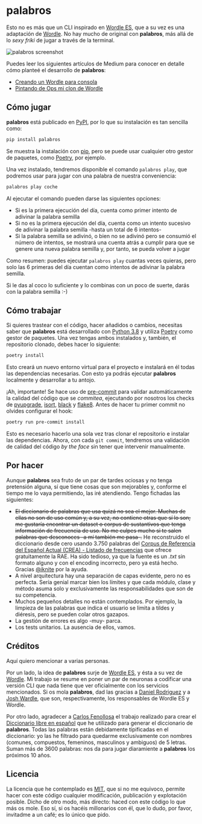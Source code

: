 # palabros

Esto no es más que un CLI inspirado en [Wordle ES](https://wordle.danielfrg.com/), que a su vez es una adaptación de [Wordle](https://www.powerlanguage.co.uk/wordle/). No hay mucho de original con **palabros**, más allá de lo _sexy friki_ de jugar a través de la terminal.

![palabros screenshot](https://rawcdn.githack.com/vermicida/palabros/4ab0e73a58113195ca8c4e71698ceb832388f01d/assets/screenshot.png)

Puedes leer los siguientes artículos de Medium para conocer en detalle cómo planteé el desarrollo de **palabros**:

- [Creando un Wordle para consola](https://medium.com/@vermicida/creando-un-wordle-para-consola-b284a6ad10a0)
- [Pintando de Ops mi clon de Wordle](https://medium.com/@vermicida/pintando-de-ops-mi-clon-de-wordle-a1b769ceb041)

## Cómo jugar

**palabros** está publicado en [PyPI](https://pypi.org/), por lo que su instalación es tan sencilla como:

```bash
pip install palabros
```

Se muestra la instalación con [pip](https://pip.pypa.io/en/stable/cli/pip_install/), pero se puede usar cualquier otro gestor de paquetes, como [Poetry](https://python-poetry.org/docs/cli/#add), por ejemplo.

Una vez instalado, tendremos disponible el comando `palabros play`, que podremos usar para jugar con una palabra de nuestra conveniencia:

```bash
palabros play coche
```

Al ejecutar el comando pueden darse las siguientes opciones:

- Si es la primera ejecución del día, cuenta como primer intento de adivinar la palabra semilla
- Si no es la primera ejecución del día, cuenta como un intento sucesivo de adivinar la palabra semilla -hasta un total de 6 intentos-
- Si la palabra semilla se adivinó, o bien no se adivinó pero se consumió el número de intentos, se mostrará una cuenta atrás a cumplir para que se genere una nueva palabra semilla y, por tanto, se pueda volver a jugar

Como resumen: puedes ejecutar `palabros play` cuantas veces quieras, pero solo las 6 primeras del día cuentan como intentos de adivinar la palabra semilla.

Si le das al coco lo suficiente y lo combinas con un poco de suerte, darás con la palabra semilla :-)

## Cómo trabajar

Si quieres trastear con el código, hacer añadidos o cambios, necesitas saber que **palabros** está desarrollado con [Python 3.8](https://www.python.org/downloads/) y utiliza [Poetry](https://python-poetry.org/) como gestor de paquetes. Una vez tengas ambos instalados y, también, el repositorio clonado, debes hacer lo siguiente:

```bash
poetry install
```

Esto creará un nuevo entorno virtual para el proyecto e instalará en él todas las dependencias necesarias. Con esto ya podrás ejecutar **palabros** localmente y desarrollar a tu antojo.

¡Ah, importante! Se hace uso de [pre-commit](https://pre-commit.com/) para validar automáticamente la calidad del código que se _commitea_, ejecutando por nosotros los checks de [pyupgrade](https://github.com/asottile/pyupgrade), [isort](https://github.com/PyCQA/isort), [black](https://github.com/psf/black) y [flake8](https://github.com/PyCQA/flake8). Antes de hacer tu primer commit no olvides configurar el hook:

```bash
poetry run pre-commit install
```

Esto es necesario hacerlo una sola vez tras clonar el repositorio e instalar las dependencias. Ahora, con cada `git commit`, tendremos una validación de calidad del código _by the face_ sin tener que intervenir manualmente.

## Por hacer

Aunque **palabros** sea fruto de un par de tardes ociosas y no tenga pretensión alguna, sí que tiene cosas que son mejorables y, conforme el tiempo me lo vaya permitiendo, las iré atendiendo. Tengo fichadas las siguientes:

- ~~El diccionario de palabras que usa quizá no sea el mejor. Muchas de ellas no son de uso común y, a su vez, no contiene otras que sí lo son; me gustaría encontrar un dataset o corpus de sustantivos que tenga información de frecuencia de uso. No me culpes mucho si te salen palabras que desconoces -a mí también me pasa-.~~ He reconstruido el diccionario desde cero usando 3.750 palabras del [Corpus de Referencia del Español Actual (CREA) - Listado de frecuencias](https://corpus.rae.es/lfrecuencias.html) que ofrece gratuitamente la RAE. Ha sido tedioso, ya que la fuente es un _.txt_ sin formato alguno y con el encoding incorrecto, pero ya está hecho. Gracias [@iknite](https://github.com/iknite) por la ayuda.
- A nivel arquitectura hay una separación de capas evidente, pero no es perfecta. Sería genial marcar bien los límites y que cada módulo, clase y método asuma solo y exclusivamente las responsabilidades que son de su competencia.
- Muchos pequeños detalles no están contemplados. Por ejemplo, la limpieza de las palabras que indica el usuario se limita a tildes y diéresis, pero se pueden colar otros gazapos.
- La gestión de errores es algo -muy- parca.
- Los tests unitarios. La ausencia de ellos, vamos.

## Créditos

Aquí quiero mencionar a varias personas.

Por un lado, la idea de **palabros** surje de [Wordle ES](https://wordle.danielfrg.com/), y ésta a su vez de [Wordle](https://www.powerlanguage.co.uk/wordle/). Mi trabajo se resume en poner un par de neuronas a codificar una versión CLI que nada tiene que ver oficialmente con los servicios mencionados. Si os mola **palabros**, dad las gracias a [Daniel Rodriguez](https://twitter.com/danielfrg) y a [Josh Wardle](https://twitter.com/powerlanguish), que son, respectivamente, los responsables de Wordle ES y Wordle.

Por otro lado, agradecer a [Carlos Fenollosa](https://twitter.com/cfenollosa) el trabajo realizado para crear el [Diccionario libre en español](https://cfenollosa.com/blog/diccionario-libre-en-espanol---free-spanish-dictionary.html) que he utilizado para generar el diccionario de **palabros**. Todas las palabras están debidamente tipificadas en el diccionario: yo las he filtrado para quedarme exclusivamente con nombres (comunes, compuestos, femeninos, masculinos y ambiguos) de 5 letras. Suman más de 3600 palabras: nos da para jugar diaramiente a **palabros** los próximos 10 años.

## Licencia

La licencia que he contemplado es [MIT](./LICENSE), que si no me equivoco, permite hacer con este código cualquier modificación, publicación y explotación posible. Dicho de otro modo, más directo: haced con este código lo que más os mole. Eso sí, si os hacéis millonarios con él, que lo dudo, por favor, invitadme a un café; es lo único que pido.

